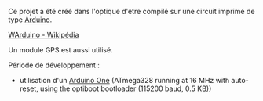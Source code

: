 Ce projet a été créé dans l'optique d'être compilé sur une circuit imprimé de type [Arduino](http://arduino.cc).

[WArduino - Wikipédia](http://fr.wikipedia.org/wiki/Arduino)

Un module GPS est aussi utilisé.

Période de développement :

* utilisation d'un [Arduino One](http://arduino.cc/en/Main/arduinoBoardUno) (ATmega328 running at 16 MHz with auto-reset, using the optiboot bootloader (115200 baud, 0.5 KB))
